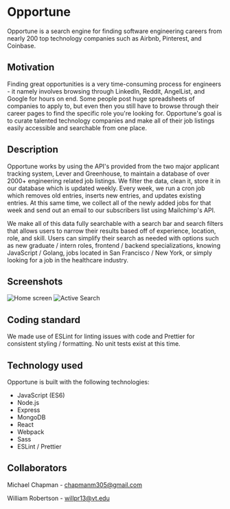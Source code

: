 # Opportune
Opportune is a search engine for finding software engineering careers from nearly 200 top technology companies such as Airbnb, Pinterest, and Coinbase. 

## Motivation
Finding great opportunities is a very time-consuming process for engineers - it namely involves browsing through LinkedIn, Reddit, AngelList, and Google for hours on end. Some people post huge spreadsheets of companies to apply to, but even then you still have to browse through their career pages to find the specific role you're looking for. Opportune's goal is to curate talented technology companies and make all of their job listings easily accessible and searchable from one place. 

## Description
Opportune works by using the API's provided from the two major applicant tracking system, Lever and Greenhouse, to maintain a database of over 2000+ engineering related job listings. We filter the data, clean it, store it in our database which is updated weekly. Every week, we run a cron job which removes old entries, inserts new entries, and updates existing entries. At this same time, we collect all of the newly added jobs for that week and send out an email to our subscribers list using Mailchimp's API.

We make all of this data fully searchable with a search bar and search filters that allows users to narrow their results based off of experience, location, role, and skill. Users can simplify their search as needed with options such as new graduate / intern roles, frontend / backend specializations, knowing JavaScript / Golang, jobs located in San Francisco / New York, or simply looking for a job in the healthcare industry.

## Screenshots
![Home screen](https://i.imgur.com/pgSlCtG.png)
![Active Search](https://i.imgur.com/aSiyVAM.png)

## Coding standard
We made use of ESLint for linting issues with code and Prettier for consistent styling / formatting. No unit tests exist at this time.

## Technology used

Opportune is built with the following technologies:

* JavaScript (ES6)
* Node.js
* Express
* MongoDB
* React
* Webpack
* Sass
* ESLint / Prettier

## Collaborators 
Michael Chapman - chapmanm305@gmail.com

William Robertson - willpr13@vt.edu
